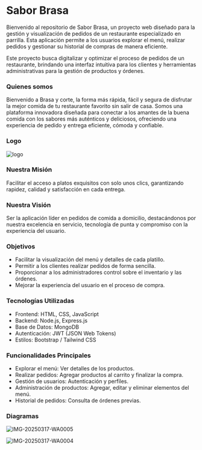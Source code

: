 # Sabor Brasa
Bienvenido al repositorio de Sabor Brasa, un proyecto web diseñado para la gestión y visualización de pedidos de un restaurante especializado en parrilla. Esta aplicación permite a los usuarios explorar el menú, realizar pedidos y gestionar su historial de compras de manera eficiente.

Este proyecto busca digitalizar y optimizar el proceso de pedidos de un restaurante, brindando una interfaz intuitiva para los clientes y herramientas administrativas para la gestión de productos y órdenes.

### Quienes somos
Bienvenido a Brasa y corte, la forma más rápida, fácil y segura de disfrutar la mejor comida de tu restaurante favorito sin salir de casa.
Somos una plataforma innovadora diseñada para conectar a los amantes de la buena comida con los sabores más auténticos y deliciosos, ofreciendo una experiencia de pedido y entrega eficiente, cómoda y confiable. 
### Logo
![logo](https://github.com/user-attachments/assets/2b47dceb-cd86-4f30-bee1-456e99abc9f8)
### Nuestra Misión
Facilitar el acceso a platos exquisitos con solo unos clics, garantizando rapidez, calidad y satisfacción en cada entrega.

### Nuestra Visión
Ser la aplicación líder en pedidos de comida a domicilio, destacándonos por nuestra excelencia en servicio, tecnología de punta y compromiso con la experiencia del usuario.

### Objetivos

- Facilitar la visualización del menú y detalles de cada platillo.
- Permitir a los clientes realizar pedidos de forma sencilla.
- Proporcionar a los administradores control sobre el inventario y las órdenes.
- Mejorar la experiencia del usuario en el proceso de compra.

### Tecnologías Utilizadas

- Frontend: HTML, CSS, JavaScript
- Backend: Node.js, Express.js
- Base de Datos: MongoDB
- Autenticación: JWT (JSON Web Tokens)
- Estilos: Bootstrap / Tailwind CSS

### Funcionalidades Principales

- Explorar el menú: Ver detalles de los productos.
- Realizar pedidos: Agregar productos al carrito y finalizar la compra.
- Gestión de usuarios: Autenticación y perfiles.
- Administración de productos: Agregar, editar y eliminar elementos del menú.
- Historial de pedidos: Consulta de órdenes previas.

### Diagramas 

![IMG-20250317-WA0005](https://github.com/user-attachments/assets/879b18c6-f985-4ac6-b6a7-022bf6314afd)

![IMG-20250317-WA0004](https://github.com/user-attachments/assets/f75636f2-dc78-41d8-a732-fea95163d3ef)


